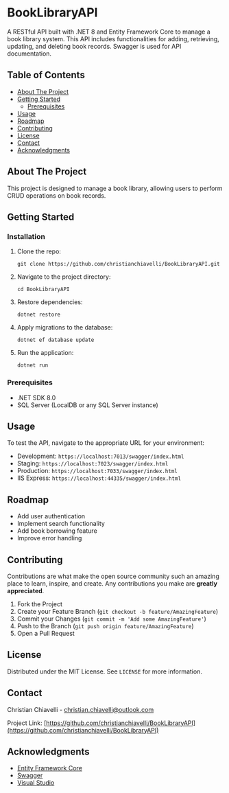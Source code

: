 # BookLibraryAPI

A RESTful API built with .NET 8 and Entity Framework Core to manage a book library system. This API includes functionalities for adding, retrieving, updating, and deleting book records. Swagger is used for API documentation.

## Table of Contents

- [About The Project](#about-the-project)
- [Getting Started](#getting-started)
  - [Prerequisites](#prerequisites)
- [Usage](#usage)
- [Roadmap](#roadmap)
- [Contributing](#contributing)
- [License](#license)
- [Contact](#contact)
- [Acknowledgments](#acknowledgments)

## About The Project

This project is designed to manage a book library, allowing users to perform CRUD operations on book records.

## Getting Started
### Installation
1. Clone the repo:
   ```ssh
   git clone https://github.com/christianchiavelli/BookLibraryAPI.git
   ```
2. Navigate to the project directory:
   ```ssh
   cd BookLibraryAPI
   ```

3. Restore dependencies:
   ```ssh
   dotnet restore
   ```

4. Apply migrations to the database:
   ```ssh
   dotnet ef database update
   ```

5. Run the application:
   ```ssh
   dotnet run
   ```

### Prerequisites

- .NET SDK 8.0
- SQL Server (LocalDB or any SQL Server instance)

## Usage

To test the API, navigate to the appropriate URL for your environment:

- Development: `https://localhost:7013/swagger/index.html`
- Staging: `https://localhost:7023/swagger/index.html`
- Production: `https://localhost:7033/swagger/index.html`
- IIS Express: `https://localhost:44335/swagger/index.html`

## Roadmap

- Add user authentication
- Implement search functionality
- Add book borrowing feature
- Improve error handling

## Contributing

Contributions are what make the open source community such an amazing place to learn, inspire, and create. Any contributions you make are **greatly appreciated**.

1. Fork the Project
2. Create your Feature Branch (`git checkout -b feature/AmazingFeature`)
3. Commit your Changes (`git commit -m 'Add some AmazingFeature'`)
4. Push to the Branch (`git push origin feature/AmazingFeature`)
5. Open a Pull Request

## License

Distributed under the MIT License. See `LICENSE` for more information.

## Contact

Christian Chiavelli - [christian.chiavelli@outlook.com](mailto:christian.chiavelli@outlook.com)

Project Link: [https://github.com/christianchiavelli/BookLibraryAPI](https://github.com/christianchiavelli/BookLibraryAPI)

## Acknowledgments

- [Entity Framework Core](https://docs.microsoft.com/en-us/ef/core/)
- [Swagger](https://swagger.io/)
- [Visual Studio](https://visualstudio.microsoft.com/)